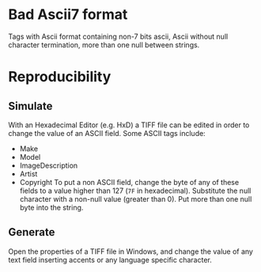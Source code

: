# Bad Ascii7 format
Tags with Ascii format containing non-7 bits ascii, Ascii without null character termination, more than one null between strings.
# Reproducibility
## Simulate
With an Hexadecimal Editor (e.g. HxD) a TIFF file can be edited in order to change the value of an ASCII field.
Some ASCII tags include:
- Make
- Model
- ImageDescription
- Artist
- Copyright
To put a non ASCII field, change the byte of any of these fields to a value higher than 127 (`7F` in hexadecimal).
Substitute the null character with a non-null value (greater than 0).
Put more than one null byte into the string.

## Generate
Open the properties of a TIFF file in Windows, and change the value of any text field inserting accents or any language specific character.
